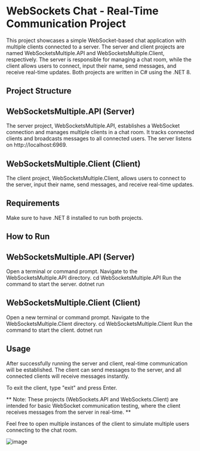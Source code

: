 # WebSockets Chat - Real-Time Communication Project
This project showcases a simple WebSocket-based chat application with multiple clients connected to a server. The server and client projects are named WebSocketsMultiple.API and WebSocketsMultiple.Client, respectively. The server is responsible for managing a chat room, while the client allows users to connect, input their name, send messages, and receive real-time updates. Both projects are written in C# using the .NET 8.

## Project Structure
## WebSocketsMultiple.API (Server)
The server project, WebSocketsMultiple.API, establishes a WebSocket connection and manages multiple clients in a chat room. It tracks connected clients and broadcasts messages to all connected users. The server listens on http://localhost:6969.

## WebSocketsMultiple.Client (Client)
The client project, WebSocketsMultiple.Client, allows users to connect to the server, input their name, send messages, and receive real-time updates.


## Requirements
Make sure to have .NET 8 installed to run both projects.

## How to Run
## WebSocketsMultiple.API (Server)
Open a terminal or command prompt.
Navigate to the WebSocketsMultiple.API directory.
cd WebSocketsMultiple.API
Run the command to start the server.
dotnet run

## WebSocketsMultiple.Client (Client)
Open a new terminal or command prompt.
Navigate to the WebSocketsMultiple.Client directory.
cd WebSocketsMultiple.Client
Run the command to start the client.
dotnet run

## Usage
After successfully running the server and client, real-time communication will be established. The client can send messages to the server, and all connected clients will receive messages instantly.

To exit the client, type "exit" and press Enter.

** Note: These projects (WebSockets.API and WebSockets.Client) are intended for basic WebSocket communication testing, where the client receives messages from the server in real-time. **

Feel free to open multiple instances of the client to simulate multiple users connecting to the chat room.

![image](https://github.com/HaroldoFV/WebSockets/assets/9435165/34e0c601-cd00-4f0b-9830-d656dbe8f7b6)
